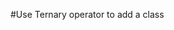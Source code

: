 #Use Ternary operator to add a class

<div className={`form-group ${title.touched && title.invalid ? 'has-danger' : ''}`}>

